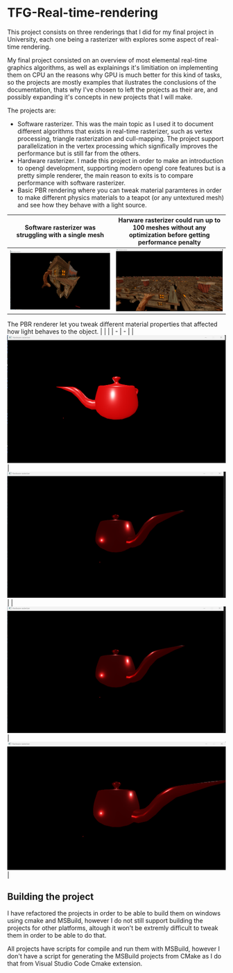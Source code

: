 # TFG-Real-time-rendering

This project consists on three renderings that I did for my final project in University, each one being a rasterizer with explores some aspect of real-time rendering.

My final project consisted on an overview of most elemental real-time graphics algorithms, as well as explainings it's limitiation on implementing them on CPU an the reasons why GPU is much better for this kind of tasks, so the projects are mostly examples that ilustrates the conclusions of the documentation, thats why I've chosen to left the projects as their are, and possibly expanding it's concepts in new projects that I will make.

The projects are:

- Software rasterizer. This was the main topic as I used it to document different algorithms that exists in real-time rasterizer, such as vertex processing, triangle rasterization and cull-mapping. The project support parallelization in the vertex processing which significally improves the performance but is still far from the others.
- Hardware rasterizer. I made this project in order to make an introduction to opengl development, supporting modern opengl core features but is a pretty simple renderer, the main reason to exits is to compare performance with software rasterizer.
- Basic PBR rendering where you can tweak material paramteres in order to make different physics materials to a teapot (or any untextured mesh) and see how they behave with a light source.

| Software rasterizer was struggling with a single mesh | Harware rasterizer could run up to 100 meshes without any optimization before getting performance penalty |
| - | - |
| ![software renderer](screenshots/software_rasterizer.png) | ![hardware renderer](screenshots/hardware_renderer.png) |

The PBR renderer let you tweak different material properties that affected how light behaves to the object.
|  |  |
| - | - |
| ![pbr renderer](screenshots/pbr_1.png) | ![pbr renderer](screenshots/pbr_2.png)  |
| ![pbr renderer](screenshots/pbr_2.png) | ![pbr renderer](screenshots/pbr_4.png)  |

## Building the project

I have refactored the projects in order to be able to build them on windows using cmake and MSBuild, however I do not still support building the projects for other platforms, altough it won't be extremly difficult to tweak them in order to be able to do that.

All projects have scripts for compile and run them with MSBuild, however I don't have a script for generating the MSBuild projects from CMake as I do that from Visual Studio Code Cmake extension.
